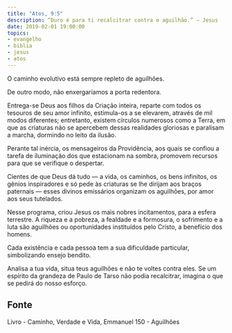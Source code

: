 ```yaml
---
title: "Atos, 9:5"
description: “Duro é para ti recalcitrar contra o aguilhão.” — Jesus
date: 2019-02-01 19:00:00
topics: 
- evangelho
- biblia
- jesus
- atos
---
```


O caminho evolutivo está sempre repleto de aguilhões.

De outro modo, não enxergaríamos a porta redentora.

Entrega-se Deus aos filhos da Criação inteira, reparte com todos os
tesouros de seu amor infinito, estimula-os a se elevarem, através de mil modos
diferentes; entretanto, existem círculos numerosos como a Terra, em que as
criaturas não se apercebem dessas realidades gloriosas e paralisam a marcha,
dormindo no leito da ilusão.

Perante tal inércia, os mensageiros da Providência, aos quais se confiou a
tarefa de iluminação dos que estacionam na sombra, promovem recursos para
que se verifique o despertar.

Cientes de que Deus dá tudo — a vida, os caminhos, os bens infinitos, os
gênios inspiradores e só pede às criaturas se lhe dirijam aos braços paternais
— esses divinos emissários organizam os aguilhões, por amor aos seus
tutelados.

Nesse programa, criou Jesus os mais nobres incitamentos, para a esfera
terrestre. A riqueza e a pobreza, a fealdade e a formosura, o sofrimento e a luta
são aguilhões ou oportunidades instituídos pelo Crísto, a benefício dos
homens.

Cada existência e cada pessoa tem a sua dificuldade particular,
simbolizando ensejo bendito.

Analisa a tua vida, situa teus aguilhões e não te voltes contra eles.
Se um espírito da grandeza de Paulo de Tarso não podia recalcitrar,
imagina o que se pedirá do nosso esforço.



## Fonte
Livro - Caminho, Verdade e Vida, Emmanuel
150 - Aguilhões
